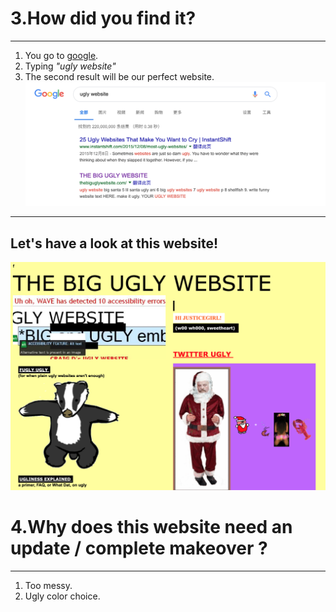 
# 3.How did you find it?
---

1. You go to [google](http://www.google.com).
1. Typing  *"ugly website"*
1. The second result will be our perfect website.
![ugly](2.png)
---
Let's have a look at this website! 
---

![websitepic](1.png)

# 4.Why does this website need an update / complete makeover ?
---
1. Too messy.
1. Ugly color choice.
